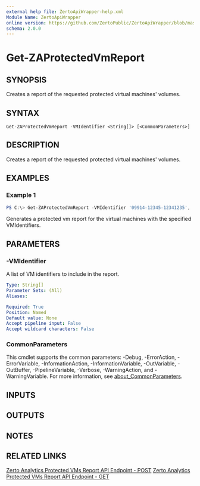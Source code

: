 ```yaml
---
external help file: ZertoApiWrapper-help.xml
Module Name: ZertoApiWrapper
online version: https://github.com/ZertoPublic/ZertoApiWrapper/blob/master/docs/Get-ZAProtectedVmReport.md
schema: 2.0.0
---
```


# Get-ZAProtectedVmReport

## SYNOPSIS
Creates a report of the requested protected virtual machines' volumes.

## SYNTAX

```
Get-ZAProtectedVmReport -VMIdentifier <String[]> [<CommonParameters>]
```

## DESCRIPTION
Creates a report of the requested protected virtual machines' volumes.

## EXAMPLES

### Example 1
```powershell
PS C:\> Get-ZAProtectedVmReport -VMIdentifier '09914-12345-12341235', '81238-12532-12355332'
```

Generates a protected vm report for the virtual machines with the specified VMIdentifiers.

## PARAMETERS

### -VMIdentifier
A list of VM identifiers to include in the report.

```yaml
Type: String[]
Parameter Sets: (All)
Aliases:

Required: True
Position: Named
Default value: None
Accept pipeline input: False
Accept wildcard characters: False
```

### CommonParameters
This cmdlet supports the common parameters: -Debug, -ErrorAction, -ErrorVariable, -InformationAction, -InformationVariable, -OutVariable, -OutBuffer, -PipelineVariable, -Verbose, -WarningAction, and -WarningVariable. For more information, see [about_CommonParameters](http://go.microsoft.com/fwlink/?LinkID=113216).

## INPUTS

## OUTPUTS

## NOTES

## RELATED LINKS

[Zerto Analytics Protected VMs Report API Endpoint - POST](https://docs.api.zerto.com/#/Monitoring/post_v2_monitoring_protected_vms)
[Zerto Analytics Protected VMs Report API Endpoint - GET](https://docs.api.zerto.com/#/Monitoring/get_v2_monitoring_protected_vms_reportId__reportId_)
